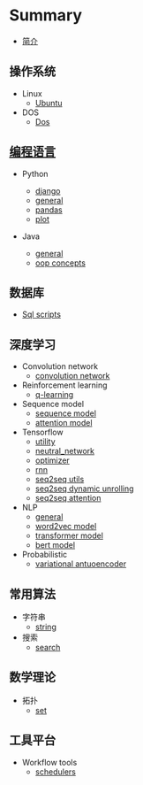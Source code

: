 # Summary
* [简介](README.md)

## 操作系统

* Linux
    * [Ubuntu](OS/linux/ubuntu.md)
* DOS
    * [Dos](OS/dos/batch.md)

## [编程语言](ProgrammingLanguage/contents.md)

* Python
    * [django](ProgrammingLanguage/python/django.md)
    * [general](ProgrammingLanguage/python/general.md)
    * [pandas](ProgrammingLanguage/python/pandas.md)
    * [plot](ProgrammingLanguage/python/plot.md)

* Java
    * [general](ProgrammingLanguage/java/geneal.md)
    * [oop concepts](ProgrammingLanguage/java/oop.md)

## 数据库
* [Sql scripts](Database/sql_scripts.md)

## 深度学习
* Convolution network
  * [convolution network](DeepLearning/convolution/conv_network.md)
* Reinforcement learning
    * [q-learning](DeepLearning/reinforcement/q-learning.md)
* Sequence model
    * [sequence model](DeepLearning/sequence_model/sequence_model.md)
    * [attention model](DeepLearning/sequence_model/attention.md)
* Tensorflow
    * [utility](DeepLearning/tensorflow/utils.md)
    * [neutral_network](DeepLearning/tensorflow/neutral_network.md)
    * [optimizer](DeepLearning/tensorflow/optimizer.md)
    * [rnn](DeepLearning/tensorflow/rnn.md)
    * [seq2seq utils](DeepLearning/tensorflow/seq2seq_utils.md)
    * [seq2seq dynamic unrolling](DeepLearning/tensorflow/seq2seq_dynamic.md)
    * [seq2seq attention](DeepLearning/tensorflow/seq2seq_attention.md)
* NLP
    * [general](DeepLearning/nlp/general.md)
    * [word2vec model](DeepLearning/nlp/nlp_word2vec.md)
    * [transformer model](DeepLearning/nlp/transformer.md)
    * [bert model](DeepLearning/nlp/google_bert.md)
* Probabilistic
  * [variational antuoencoder](DeepLearning/probabilistic/vae.md)

## 常用算法
* 字符串
  * [string](Algorithms/string/string.md)
* 搜索
  * [search](Algorithms/search/search.md)

## 数学理论
* 拓扑
  * [set](Mathematics/topology/set.md)

## 工具平台
* Workflow tools
  * [schedulers](Tools/workflow/schedulers.md)
